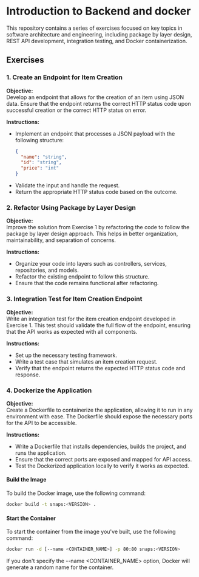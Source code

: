 # Introduction to Backend and docker

This repository contains a series of exercises focused on key topics in software architecture and engineering, including package by layer design, REST API development, integration testing, and Docker containerization.

## Exercises

### 1. Create an Endpoint for Item Creation
**Objective:**  
Develop an endpoint that allows for the creation of an item using JSON data. Ensure that the endpoint returns the correct HTTP status code upon successful creation or the correct HTTP status on error.

**Instructions:**  
- Implement an endpoint that processes a JSON payload with the following structure:
  ```json
  {
    "name": "string",
    "id": "string",
    "price": "int"
  }
  ```
 - Validate the input and handle the request.
 - Return the appropriate HTTP status code based on the outcome.
### 2. Refactor Using Package by Layer Design
**Objective:**  
Improve the solution from Exercise 1 by refactoring the code to follow the package by layer design approach. This helps in better organization, maintainability, and separation of concerns.

**Instructions:**  
- Organize your code into layers such as controllers, services, repositories, and models.
- Refactor the existing endpoint to follow this structure.
- Ensure that the code remains functional after refactoring.

### 3. Integration Test for Item Creation Endpoint
**Objective:**  
Write an integration test for the item creation endpoint developed in Exercise 1. This test should validate the full flow of the endpoint, ensuring that the API works as expected with all components.

**Instructions:**  
- Set up the necessary testing framework.
- Write a test case that simulates an item creation request.
- Verify that the endpoint returns the expected HTTP status code and response.

### 4. Dockerize the Application
**Objective:**  
Create a Dockerfile to containerize the application, allowing it to run in any environment with ease. The Dockerfile should expose the necessary ports for the API to be accessible.

**Instructions:**  
- Write a Dockerfile that installs dependencies, builds the project, and runs the application.
- Ensure that the correct ports are exposed and mapped for API access.
- Test the Dockerized application locally to verify it works as expected.

#### Build the Image

To build the Docker image, use the following command:

```sh
docker build -t snaps:<VERSION> .
```

#### Start the Container

To start the container from the image you've built, use the following command:

```sh
docker run -d [--name <CONTAINER_NAME>] -p 80:80 snaps:<VERSION>
```
If you don't specify the --name <CONTAINER_NAME> option, Docker will generate a random name for the container.